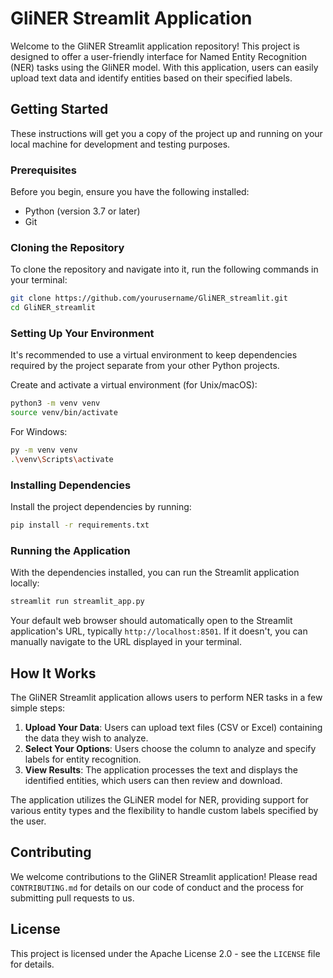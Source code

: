 # GliNER Streamlit Application

Welcome to the GliNER Streamlit application repository! This project is designed to offer a user-friendly interface for Named Entity Recognition (NER) tasks using the GliNER model. With this application, users can easily upload text data and identify entities based on their specified labels.

## Getting Started

These instructions will get you a copy of the project up and running on your local machine for development and testing purposes.

### Prerequisites

Before you begin, ensure you have the following installed:
- Python (version 3.7 or later)
- Git

### Cloning the Repository

To clone the repository and navigate into it, run the following commands in your terminal:

```bash
git clone https://github.com/yourusername/GliNER_streamlit.git
cd GliNER_streamlit
```

### Setting Up Your Environment

It's recommended to use a virtual environment to keep dependencies required by the project separate from your other Python projects.

Create and activate a virtual environment (for Unix/macOS):

```bash
python3 -m venv venv
source venv/bin/activate
```

For Windows:

```bash
py -m venv venv
.\venv\Scripts\activate
```

### Installing Dependencies

Install the project dependencies by running:

```bash
pip install -r requirements.txt
```

### Running the Application

With the dependencies installed, you can run the Streamlit application locally:

```bash
streamlit run streamlit_app.py
```

Your default web browser should automatically open to the Streamlit application's URL, typically `http://localhost:8501`. If it doesn't, you can manually navigate to the URL displayed in your terminal.

## How It Works

The GliNER Streamlit application allows users to perform NER tasks in a few simple steps:

1. **Upload Your Data**: Users can upload text files (CSV or Excel) containing the data they wish to analyze.
2. **Select Your Options**: Users choose the column to analyze and specify labels for entity recognition.
3. **View Results**: The application processes the text and displays the identified entities, which users can then review and download.

The application utilizes the GLiNER model for NER, providing support for various entity types and the flexibility to handle custom labels specified by the user.

## Contributing

We welcome contributions to the GliNER Streamlit application! Please read `CONTRIBUTING.md` for details on our code of conduct and the process for submitting pull requests to us.

## License

This project is licensed under the Apache License 2.0 - see the `LICENSE` file for details.
